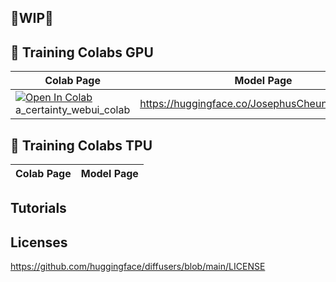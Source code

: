 ## 🚦WIP🚦

## 🦒 Training Colabs GPU

| Colab Page | Model Page
| --- | --- |
[![Open In Colab](https://colab.research.google.com/assets/colab-badge.svg)](https://colab.research.google.com/github/camenduru/stable-diffusion-webui-colab/blob/training/a_certainty_webui_colab.ipynb) a_certainty_webui_colab | https://huggingface.co/JosephusCheung/ACertainty

## 🦒 Training Colabs TPU
| Colab Page | Model Page
| --- | --- |

## Tutorials

## Licenses
https://github.com/huggingface/diffusers/blob/main/LICENSE
